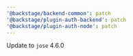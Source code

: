 ```yaml
---
'@backstage/backend-common': patch
'@backstage/plugin-auth-backend': patch
'@backstage/plugin-auth-node': patch
---
```


Update to `jose` 4.6.0
